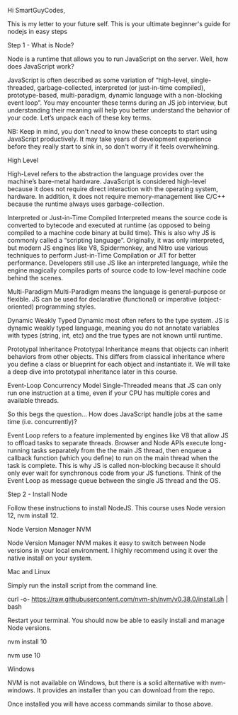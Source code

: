 Hi SmartGuyCodes,

This is my letter to your future self. This is your ultimate beginner's guide for nodejs in easy steps

Step 1 - What is Node?

Node is a runtime that allows you to run JavaScript on the server. Well, how does JavaScript work?

JavaScript is often described as some variation of “high-level, single-threaded, garbage-collected, interpreted (or just-in-time compiled), prototype-based, multi-paradigm, dynamic language with a non-blocking event loop”. You may encounter these terms during an JS job interview, but understanding their meaning will help you better understand the behavior of your code. Let’s unpack each of these key terms.

NB:
Keep in mind, you don't *need* to know these concepts to start using JavaScript productively. It may take years of development experience before they really start to sink in, so don't worry if it feels overwhelming.

High Level

High-Level refers to the abstraction the language provides over the machine’s bare-metal hardware. JavaScript is considered high-level because it does not require direct interaction with the operating system, hardware. In addition, it does not require memory-management like C/C++ because the runtime always uses garbage-collection.

Interpreted or Just-in-Time Compiled
Interpreted means the source code is converted to bytecode and executed at runtime (as opposed to being compiled to a machine code binary at build time). This is also why JS is commonly called a “scripting language”. Originally, it was only interpreted, but modern JS engines like V8, Spidermonkey, and Nitro use various techniques to perform Just-in-Time Compilation or JIT for better performance. Developers still use JS like an interpreted language, while the engine magically compiles parts of source code to low-level machine code behind the scenes.

Multi-Paradigm
Multi-Paradigm means the language is general-purpose or flexible. JS can be used for declarative (functional) or imperative (object-oriented) programming styles.

Dynamic Weakly Typed
Dynamic most often refers to the type system. JS is dynamic weakly typed language, meaning you do not annotate variables with types (string, int, etc) and the true types are not known until runtime.

Prototypal Inheritance
Prototypal Inheritance means that objects can inherit behaviors from other objects. This differs from classical inheritance where you define a class or blueprint for each object and instantiate it. We will take a deep dive into prototypal inheritance later in this course.

Event-Loop Concurrency Model
Single-Threaded means that JS can only run one instruction at a time, even if your CPU has multiple cores and available threads.

So this begs the question… How does JavaScript handle jobs at the same time (i.e. concurrently)?

Event Loop refers to a feature implemented by engines like V8 that allow JS to offload tasks to separate threads. Browser and Node APIs execute long-running tasks separately from the the main JS thread, then enqueue a callback function (which you define) to run on the main thread when the task is complete. This is why JS is called non-blocking because it should only ever wait for synchronous code from your JS functions. Think of the Event Loop as message queue between the single JS thread and the OS.

Step 2 - Install Node

Follow these instructions to install NodeJS. This course uses Node version 12, nvm install 12.

Node Version Manager NVM

Node Version Manager NVM makes it easy to switch between Node versions in your local environment. I highly recommend using it over the native install on your system.

Mac and Linux

Simply run the install script from the command line.

curl -o- https://raw.githubusercontent.com/nvm-sh/nvm/v0.38.0/install.sh | bash

Restart your terminal. You should now be able to easily install and manage Node versions.

nvm install 10

nvm use 10

Windows

NVM is not available on Windows, but there is a solid alternative with nvm-windows. It provides an installer than you can download from the repo. 

Once installed you will have access commands similar to those above.